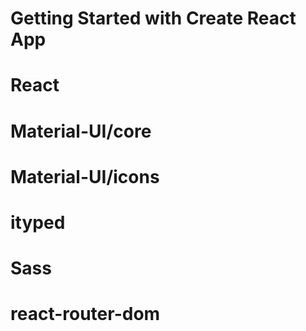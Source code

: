 # Getting Started with Create React App

<!-- Libraries used: -->

# React
# Material-UI/core
# Material-UI/icons
# ityped
# Sass
# react-router-dom